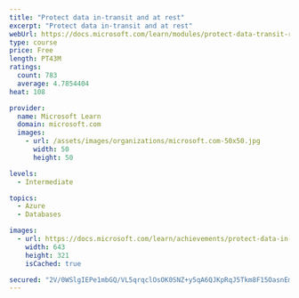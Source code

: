 ```yaml
---
title: "Protect data in-transit and at rest"
excerpt: "Protect data in-transit and at rest"
webUrl: https://docs.microsoft.com/learn/modules/protect-data-transit-rest/
type: course
price: Free
length: PT43M
ratings:
  count: 783
  average: 4.7854404
heat: 108

provider:
  name: Microsoft Learn
  domain: microsoft.com
  images:
    - url: /assets/images/organizations/microsoft.com-50x50.jpg
      width: 50
      height: 50

levels:
  - Intermediate

topics:
  - Azure
  - Databases

images:
  - url: https://docs.microsoft.com/learn/achievements/protect-data-in-transit-and-at-rest-social.png
    width: 643
    height: 321
    isCached: true

secured: "2V/0WSlgIEPe1mbGQ/VL5qrqclOsOK0SNZ+y5qA6QJKpRqJ5Tkm8F15OasnEmJPbCoNs4SuCiWduDHePOKD6lg7s/gN5OAPApdRXsmjKqCZfIJVRxAuHxxt5+ekCrsZusk1oV4Nw45ohWi6LByZVNnIsKs0pgbDs5QGafN62HiFeK4XT/qv6hwy1OMScEQ3TUcr3Z2MJxpoKvzdaDE1vnWcigvHdiWsTmlPryVViUl1uTOPPidkp+xO4v8D6GrZzG5rglMAFaZJNKcGARTgqUo/fKuF/oCqDfdcGYgw5K5UI1L78Zd9snPOE90r/WkbtWc/bPoSbLWzibZmF52DiIUuI9mXVvUF5v7wLqYa6tIf8sHb0eVzkocMhQ3A6/VR2NvRsk424FgyNtytQdJU8LxEC6Y7T8AuohSiYVTILelQ=;+HZqnWFkVlaKvScUoy9emQ=="
---
```


